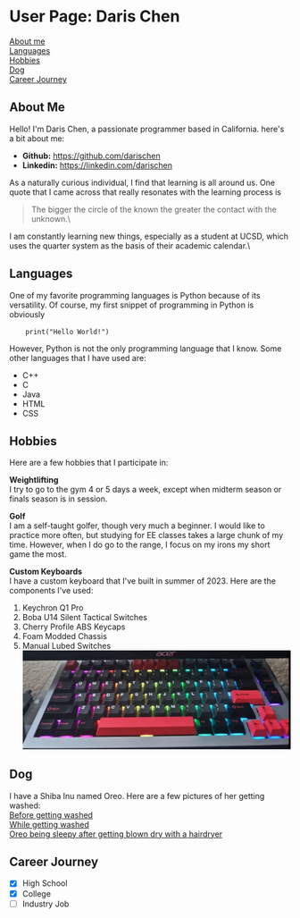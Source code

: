 # User Page: Daris Chen
[About me](#About-Me)\
[Languages](#Languages)\
[Hobbies](#Hobbies)\
[Dog](#Dog)\
[Career Journey](#Career-Journey)

## About Me
Hello! I'm Daris Chen, a passionate programmer based in California. here's a bit about me:

- **Github:** https://github.com/darischen
- **Linkedin:** https://linkedin.com/darischen

As a naturally curious individual, I find that learning is all around us. One quote that I came across that really resonates with the learning process is
> The bigger the circle of the known the greater the contact with the unknown.\

I am constantly learning new things, especially as a student at UCSD, which uses the quarter system as the basis of their academic calendar.\

## Languages
One of my favorite programming languages is Python because of its versatility. Of course, my first snippet of programming in Python is obviously

```
    print("Hello World!")
```
However, Python is not the only programming language that I know. Some other languages that I have used are:
- C++
- C
- Java
- HTML
- CSS
  
## Hobbies
Here are a few hobbies that I participate in:

**Weightlifting**\
I try to go to the gym 4 or 5 days a week, except when midterm season or finals season is in session.

**Golf**\
I am a self-taught golfer, though very much a beginner. I would like to practice more often, but studying for EE classes takes a large chunk of my time. However, when I do go to the range, I focus on my irons my short game the most.

**Custom Keyboards**\
I have a custom keyboard that I've built in summer of 2023. Here are the components I've used:
1. Keychron Q1 Pro
2. Boba U14 Silent Tactical Switches
3. Cherry Profile ABS Keycaps
4. Foam Modded Chassis
5. Manual Lubed Switches
![Image](./keyboard.jpg)

## Dog
I have a Shiba Inu named Oreo. Here are a few pictures of her getting washed:\
[Before getting washed](./chair.jpg)\
[While getting washed](./bath.jpg)\
[Oreo being sleepy after getting blown dry with a hairdryer](./sleepy.jpg)

## Career Journey
- [x] High School
- [x] College
- [ ] Industry Job
